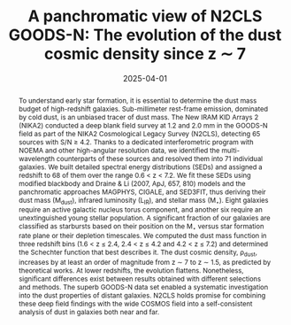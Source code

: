 ---
title: "A panchromatic view of N2CLS GOODS-N: The evolution of the dust cosmic density since z ∼ 7"
collection: "publications"
category: "co_papers"
permalink: /publications/2025A&A696A193B
link: https://ui.adsabs.harvard.edu/abs/2025A&A...696A.193B/abstract
date: 2025-04-01
venue: "Astronomy and Astrophysics"
citation: "Berta, S., Lagache, G., Beelen, A., et al. (2025), Astronomy and Astrophysics, 696, A193."
abstract: "To understand early star formation, it is essential to determine the dust mass budget of high-redshift galaxies. Sub-millimeter rest-frame emission, dominated by cold dust, is an unbiased tracer of dust mass. The New IRAM KID Arrays 2 (NIKA2) conducted a deep blank field survey at 1.2 and 2.0 mm in the GOODS-N field as part of the NIKA2 Cosmological Legacy Survey (N2CLS), detecting 65 sources with S/N ≥ 4.2. Thanks to a dedicated interferometric program with NOEMA and other high-angular resolution data, we identified the multi-wavelength counterparts of these sources and resolved them into 71 individual galaxies. We built detailed spectral energy distributions (SEDs) and assigned a redshift to 68 of them over the range 0.6 &lt; z &lt; 7.2. We fit these SEDs using modified blackbody and Draine &amp; Li (2007, ApJ, 657, 810) models and the panchromatic approaches MAGPHYS, CIGALE, and SED3FIT, thus deriving their dust mass (M<SUB>dust</SUB>), infrared luminosity (L<SUB>IR</SUB>), and stellar mass (M<SUB>⋆</SUB>). Eight galaxies require an active galactic nucleus torus component, and another six require an unextinguished young stellar population. A significant fraction of our galaxies are classified as starbursts based on their position on the M<SUB>⋆</SUB> versus star formation rate plane or their depletion timescales. We computed the dust mass function in three redshift bins (1.6 &lt; z ≤ 2.4, 2.4 &lt; z ≤ 4.2 and 4.2 &lt; z ≤ 7.2) and determined the Schechter function that best describes it. The dust cosmic density, ρ<SUB>dust</SUB>, increases by at least an order of magnitude from z ∼ 7 to z ∼ 1.5, as predicted by theoretical works. At lower redshifts, the evolution flattens. Nonetheless, significant differences exist between results obtained with different selections and methods. The superb GOODS-N data set enabled a systematic investigation into the dust properties of distant galaxies. N2CLS holds promise for combining these deep field findings with the wide COSMOS field into a self-consistent analysis of dust in galaxies both near and far."
---